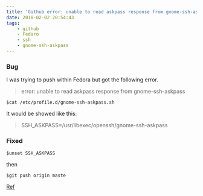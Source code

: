 ```yaml
---
title: 'Github error: unable to read askpass response from gnome-ssh-askpass' 
date: 2018-02-02 20:54:43
tags:  
    - github
    - Fedaro
    - ssh
    - gnome-ssh-askpass
---
```



### Bug
I was trying to push within Fedora but got the following error.


>error: unable to read askpass response from gnome-ssh-askpass


```
$cat /etc/profile.d/gnome-ssh-askpass.sh
```

It would be showed like this:


>SSH_ASKPASS=/usr/libexec/openssh/gnome-ssh-askpass 



### Fixed

```
$unset SSH_ASKPASS
```

then

```
$git push origin maste
```






[Ref](https://www.snip2code.com/Snippet/735288/github-error--unable-to-read-askpass-res/) 

